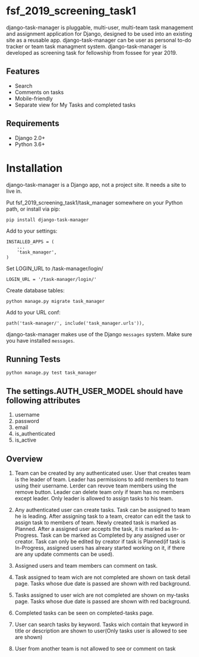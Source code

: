 # fsf_2019_screening_task1

django-task-manager is pluggable, multi-user, multi-team task management
and assignment application for Django, designed to be used into an existing site as a reusable app.
django-task-manager can be user as personal to-do tracker or team task managment system.
django-task-manager is developed as screening task for fellowship from fossee for year 2019.

## Features

* Search
* Comments on tasks
* Mobile-friendly
* Separate view for My Tasks and completed tasks

## Requirements

* Django 2.0+
* Python 3.6+

# Installation

django-task-manager is a Django app, not a project site. It needs a site to live in.

Put fsf_2019_screening_task1/task_manager somewhere on your Python path, or install via pip:

    pip install django-task-manager

Add to your settings:

    INSTALLED_APPS = (
        ...
        'task_manager',
    )

Set LOGIN_URL to /task-manager/login/

    LOGIN_URL = '/task-manager/login/'

Create database tables:

    python manage.py migrate task_manager

Add to your URL conf:

    path('task-manager/', include('task_manager.urls')),

django-task-manager makes use of the Django `messages` system. Make sure you have installed `messages`.

## Running Tests

    python manage.py test task_manager
    
## The settings.AUTH_USER_MODEL should have following attributes
1. username
2. password
3. email
4. is_authenticated
5. is_active

## Overview

1. Team can be created by any authenticated user. User that creates team is the leader of team.
   Leader has permissions to add members to team using their username.
   Lerder can revove team members using the remove button.
   Leader can delete team only if team has no members except leader.
   Only leader is allowed to assign tasks to his team.

2. Any authenticated user can create tasks. Task can be assigned to team he is leading.
   After assigning task to a team, creator can edit the task to assign task to members of team.
   Newly created task is marked as Planned. After a assigned user accepts the task, it is marked as In-Progress.
   Task can be marked as Completed by any assigned user or creator.
   Task can only be edited by creator if task is Planned(if task is In-Progress, assigned users has alreary started working on it, if there are any update comments can be used).

3. Assigned users and team members can comment on task.

4. Task assigned to team wich are not completed are shown on task detail page.
   Tasks whose due date is passed are shown with red background.

5. Tasks assigned to user wich are not completed are shown on my-tasks page.
   Tasks whose due date is passed are shown with red background.

6. Completed tasks can be seen on completed-tasks page.

7. User can search tasks by keyword.
   Tasks wich contain that keyword in title or description are shown to user(Only tasks user is allowed to see are shown)

8. User from another team is not allowed to see or comment on task
